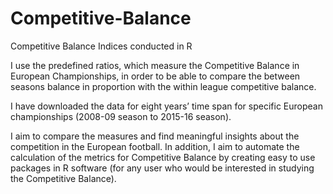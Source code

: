 # Competitive-Balance
Competitive Balance Indices conducted in R

I use the predefined ratios, which measure the Competitive Balance in European Championships, 
in order to be able to compare the between seasons balance in proportion with the within league competitive balance. 

I have downloaded the data for eight years’ time span for specific European championships (2008-09 season to 2015-16 season). 

I aim to compare the measures and find meaningful insights about the competition in the European
football. In addition, I aim to automate the calculation of the metrics for Competitive Balance by creating
easy to use packages in R software (for any user who would be interested in studying the Competitive Balance). 
